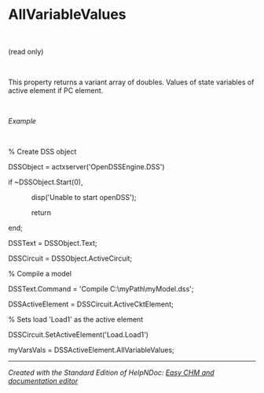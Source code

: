# AllVariableValues

&nbsp;

(read only)

&nbsp;

This property returns a variant array of doubles. Values of state variables of active element if PC element.

&nbsp;

*Example*

&nbsp;

% Create DSS object

DSSObject = actxserver('OpenDSSEngine.DSS')

if ~DSSObject.Start(0),

&nbsp; &nbsp; &nbsp; &nbsp; &nbsp; &nbsp; disp('Unable to start openDSS');

&nbsp; &nbsp; &nbsp; &nbsp; &nbsp; &nbsp; return

end;

DSSText = DSSObject.Text;

DSSCircuit = DSSObject.ActiveCircuit;

% Compile a model &nbsp; &nbsp;

DSSText.Command = 'Compile C:\\myPath\\myModel.dss';

DSSActiveElement = DSSCircuit.ActiveCktElement;

% Sets load 'Load1' as the active element

DSSCircuit.SetActiveElement('Load.Load1')

myVarsVals = DSSActiveElement.AllVariableValues;

***
_Created with the Standard Edition of HelpNDoc: [Easy CHM and documentation editor](<https://www.helpndoc.com>)_
